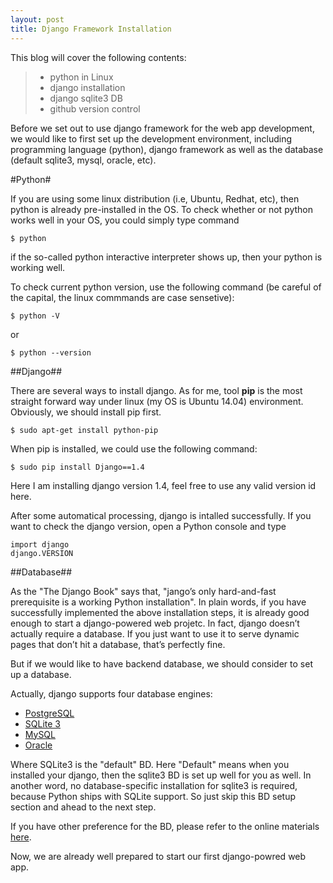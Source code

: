 ```yaml
---
layout: post
title: Django Framework Installation
---
```


This blog will cover the following contents:

>- python in Linux
>- django installation
>- django sqlite3 DB
>- github version control 

Before we set out to use django framework for the web app development, we would like to first set up the development environment, including programming language (python), django framework as well as the database (default sqlite3, mysql, oracle, etc).

#Python#

If you are using some linux distribution (i.e, Ubuntu, Redhat, etc), then python is already
pre-installed in the OS. To check whether or not python works well in your OS, you could simply type command 


```
$ python
```

if the so-called python interactive interpreter shows up, then your python is working well.

To check current python version, use the following command (be careful of the capital, the linux commmands are case sensetive):

```
$ python -V
```

or

```
$ python --version
```


##Django##

There are several ways to install django. As for me, tool **pip** is the most straight forward way under linux (my OS is Ubuntu 14.04) environment. Obviously, we should install pip first.


```
$ sudo apt-get install python-pip 
```

When pip is installed, we could use the following command:

```
$ sudo pip install Django==1.4 
```

Here I am installing django version 1.4, feel free to use any valid version id here. 

After some automatical processing, django is intalled successfully. If you want to check the django version, open a Python console and type

```
import django
django.VERSION
```

##Database##

As the "The Django Book" says that, "jango’s only hard-and-fast prerequisite is a working Python installation". In plain words, if you have successfully implemented the above installation steps,
it is already good enough to start a django-powered web projetc. In fact, django doesn’t actually require a database. If you just want to use it to serve dynamic pages that don’t hit a database, that’s perfectly fine.

But if we would like to have backend database, we should consider to set up a database. 

Actually, django supports four database engines:

- [PostgreSQL](http://www.postgresql.org/)
- [SQLite 3](http://www.sqlite.org/)
- [MySQL](http://www.mysql.com/)
- [Oracle](http://www.oracle.com/)

Where SQLite3 is the "default" BD. Here "Default" means when you installed your django, then the sqlite3 BD is set up well for you as well. In another word, no database-specific installation for sqlite3 is required, because Python ships with SQLite support. So just skip this BD setup section and ahead to the next step.

If you have other preference for the BD, please refer to the online materials [here](http://www.djangobook.com/en/2.0/chapter02.html).


Now, we are already well prepared to start our first django-powred web app. 

